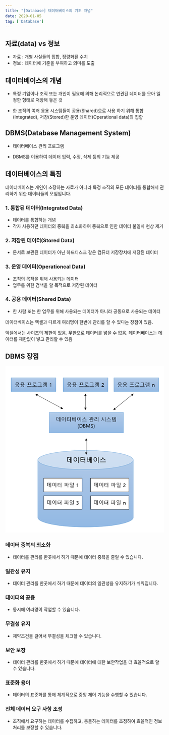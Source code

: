 ```yaml
---
title: "[Database] 데이터베이스의 기초 개념"
date: 2020-01-05
tag: ['Database']
---
```


## 자료(data) vs 정보

- 자료 : 개별 사실들의 집합, 정량화된 수치
- 정보 : 데이터에 기준을 부여하고 의미를 도출

## 데이터베이스의 개념

- 특정 기업이나 조직 또는 개인이 필요에 의해 논리적으로 연관된 데이터를 모아 일정한 형태로 저장해 놓은 것

- 한 조직의 여러 응용 시스템들이 공용(Shared)으로 사용 하기 위해 통합(Integrated), 저장(Stored)한 운영 데이터(Operational data)의 집합

## DBMS(Database Management System)

- 데이터베이스 관리 프로그램

- DBMS를 이용하여 데이터 입력, 수정, 삭제 등의 기능 제공

## 데이터베이스의 특징

데이터베이스는 개인이 소장하는 자료가 아니라 특정 조직의 모든 데이터를 통합해서 관리하기 위한 데이터들의 모임입니다.

### 1. 통합된 데이터(Integrated Data)

- 데이터를 통합하는 개념
- 각자 사용하던 데이터의 중복을 최소화하여 중복으로 인한 데이터 불일치 현상 제거

### 2. 저장된 데이터(Stored Data)

- 문서로 보관된 데이터가 아닌 하드디스크 같은 컴퓨터 저장장치에 저장된 데이터

### 3. 운영 데이터(Operationcal Data)

- 조직의 목적을 위해 사용되는 데이터
- 업무를 위한 검색을 할 목적으로 저장된 데이터

### 4. 공용 데이터(Shared Data)

- 한 사람 또는 한 업무를 위해 사용되는 데이터가 아니라 공동으로 사용되는 데이터

데이터베이스는 엑셀과 다르게 여러명이 한번에 관리를 할 수 있다는 장점이 있음.

엑셀에서는 사이즈의 제한이 있음. 무한으로 데이터를 넣을 수 없음. 데이터베이스는 데이터를 제한없이 넣고 관리할 수 있음

## DBMS 장점

![database](./images/database.PNG)

### 데이터 중복의 최소화

- 데이터를 관리를 한곳에서 하기 때문에 데이터 중복을 줄일 수 있습니다.

### 일관성 유지

- 데이터 관리를 한곳에서 하기 때문에 데이터의 일관성을 유지하기가 쉬워집니다.

### 데이터의 공용

- 동시에 여러명이 작업할 수 있습니다.

### 무결성 유지

- 제약조건을 걸어서 무결성을 체크할 수 있습니다.

### 보안 보장

- 데이터 관리를 한곳에서 하기 때문에 데이터에 대한 보안작업을 더 효율적으로 할 수 있습니다.

### 표준화 용이

- 데이터의 표준화를 통해 체계적으로 중앙 제어 기능을 수행할 수 있습니다.

### 전체 데이터 요구 사항 조정

- 조직에서 요구하는 데이터를 수집하고, 충돌하는 데이터를 조정하여 효율적인 정보 처리를 보장할 수 있습니다.
